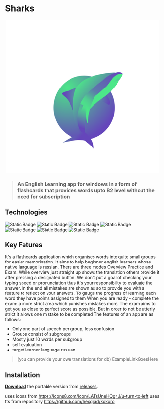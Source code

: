 # Sharks

<div align="center">
  <img height="500" src="https://github.com/Hoisasa/English-word-learning/blob/master/assets/images/sharkonamiTransparent.png?raw=true">
</div>

> ### An English Learning app for windows in a form of flashcards that provides words upto B2 level without the need for subscription
## Technologies 

<p>
<img alt="Static Badge" src="https://img.shields.io/badge/Python-3.11-3776AB?logo=python&logoColor=ffd242">
<img alt="Static Badge" src="https://img.shields.io/badge/Kokoro-TTS-ebb434">
<img alt="Static Badge" src="https://img.shields.io/badge/Style-TTS-cc8a33">
<img alt="Static Badge" src="https://img.shields.io/badge/TinyDB-DB-587896">
<img alt="Static Badge" src="https://img.shields.io/badge/PySide-6.9-41CD52?logo=qt">
<img alt="Static Badge" src="https://img.shields.io/badge/English Level-B2-ba5df0">
<img alt="Static Badge" src="https://img.shields.io/badge/Licence-MIT-green">

</p>

## Key Fetures

It's a flashcards application which organises words into quite small groups for easier memorisation. It aims to help beginner english learners whose native language is russian. There are three modes Overview Practice and Exam. While overview just straight up shows the translation others provide it after pressing a designated button. We don't put a goal of checking your typing speed or pronunciation thus it's your responsibility to evaluate the answer. In the end all mistakes are shown as so to provide you with a feature to reflect on your answers. To gauge the progress of learning each word they have points assigned to them When you are ready - complete the exam: a more strict area which punishes mistakes more. The exam aims to get you as close to perfect score as possible. But in order to not be utterly strict it allows one mistake to be completed
The features of an app are as follows:
- Only one part of speech per group, less confusion
- Groups consist of subgroups
- Mostly just 10 words per subgroup
- self evaluation
- target learner language russian
> (you can provide your own translations for db) ExampleLinkGoesHere


## Installation

[**Download**](https://github.com/Hoisasa/English-word-learning/releases/download/v0.2.1/UnoLingoLearn.rar) the portable version from [releases](https://github.com/Hoisasa/English-word-learning/releases).



uses icons from  https://icons8.com/icon/LATsUneHQg4J/u-turn-to-left
uses tts from repository https://github.com/hexgrad/kokoro



